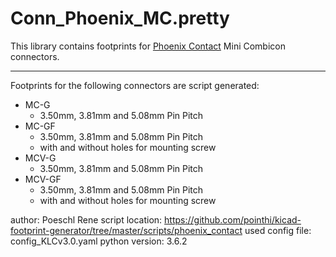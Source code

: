 # Conn_Phoenix_MC.pretty
This library contains footprints for [Phoenix Contact](www.phoenixcontact.com) Mini Combicon connectors.

---

Footprints for the following connectors are script generated:

- MC-G
  - 3.50mm, 3.81mm and 5.08mm Pin Pitch
- MC-GF
  - 3.50mm, 3.81mm and 5.08mm Pin Pitch
  - with and without holes for mounting screw
- MCV-G
  - 3.50mm, 3.81mm and 5.08mm Pin Pitch
- MCV-GF
  - 3.50mm, 3.81mm and 5.08mm Pin Pitch
  - with and without holes for mounting screw

author: Poeschl Rene
script location: https://github.com/pointhi/kicad-footprint-generator/tree/master/scripts/phoenix_contact
used config file: config_KLCv3.0.yaml
python version: 3.6.2
